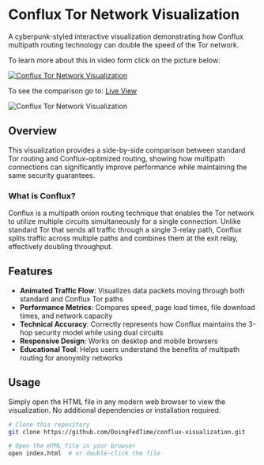 # Conflux Tor Network Visualization

A cyberpunk-styled interactive visualization demonstrating how Conflux multipath routing technology can double the speed of the Tor network.

To learn more about this in video form click on the picture below: 

[![Conflux Tor Network Visualization](https://i.ibb.co/ynwXXzCq/yt.png)](https://www.youtube.com/watch?v=obD8vN7kDnI)

To see the comparison go to: 
[Live View](https://doingfedtime.com/conflux-tor-network-visualization/)

![Conflux Tor Network Visualization](https://github.com/DoingFedTime/TorConfluxVsNoConflux/raw/main/torwithconflux.gif)

## Overview

This visualization provides a side-by-side comparison between standard Tor routing and Conflux-optimized routing, showing how multipath connections can significantly improve performance while maintaining the same security guarantees.

### What is Conflux?

Conflux is a multipath onion routing technique that enables the Tor network to utilize multiple circuits simultaneously for a single connection. Unlike standard Tor that sends all traffic through a single 3-relay path, Conflux splits traffic across multiple paths and combines them at the exit relay, effectively doubling throughput.

## Features

- **Animated Traffic Flow**: Visualizes data packets moving through both standard and Conflux Tor paths
- **Performance Metrics**: Compares speed, page load times, file download times, and network capacity
- **Technical Accuracy**: Correctly represents how Conflux maintains the 3-hop security model while using dual circuits
- **Responsive Design**: Works on desktop and mobile browsers
- **Educational Tool**: Helps users understand the benefits of multipath routing for anonymity networks


## Usage

Simply open the HTML file in any modern web browser to view the visualization. No additional dependencies or installation required.

```bash
# Clone this repository
git clone https://github.com/DoingFedTime/conflux-visualization.git

# Open the HTML file in your browser
open index.html  # or double-click the file